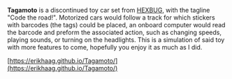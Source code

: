 **Tagamoto** is a discontinued toy car set from [HEXBUG](https://www.hexbug.com/index.html), with the tagline "Code the road!".
Motorized cars would follow a track for which stickers with barcodes (the tags) could be placed,
an onboard computer would read the barcode and preform the associated action, such as changing speeds, playing sounds, or turning on the headlights.
This is a simulation of said toy with more features to come, hopefully you enjoy it as much as I did.

[https://erikhaag.github.io/Tagamoto/](https://erikhaag.github.io/Tagamoto/)